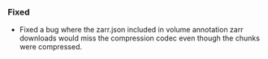 ### Fixed
- Fixed a bug where the zarr.json included in volume annotation zarr downloads would miss the compression codec even though the chunks were compressed.

